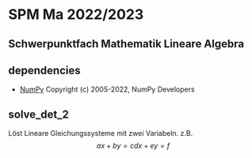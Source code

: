 # SPM Ma 2022/2023
## Schwerpunktfach Mathematik Lineare Algebra
## dependencies
- [NumPy](https://numpy.org/) Copyright (c) 2005-2022, NumPy Developers


## solve_det_2
Löst Lineare Gleichungssysteme mit zwei Variabeln.
z.B. 
$$
ax+by=c
dx+ey=f
$$

